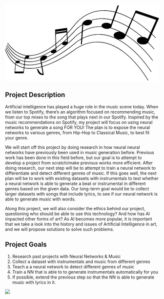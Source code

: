 ![](musicnote.png)

## Project Description

Artificial intelligence has played a huge role in the music scene today. When we listen to Spotify, there’s an algorithm focused on recommending music, from our top mixes to the song that plays next in our Spotify. Inspired by the music recommendations on Spotify, my project will focus on using neural networks to generate a song FOR YOU! The plan is to expose the neural networks to various genres, from Hip-Hop to Classical Music, to best fit your genre.

We will start off this project by doing research in how neural neural networks have previously been used in music generation before. Previous work has been done in this field before, but our goal is to attempt to develop a project from scratch/make previous works more efficient. After doing research, our next step will be to attempt to train a neural network to differentiate and detect different genres of music. If this goes well, the next plan will be to work with existing datasets with instrumentals  to test whether a neural network is able to generate a beat or instrumental in different genres based on the given data. Our long-term goal would be to collect larger datasets with songs that include lyrics, to see if our neural network is able to generate music with words.

Along this project, we will also consider the ethics behind our project, questioning who should be able to use this technology? And how has AI impacted other forms of art? As AI becomes more popular, it is important that we take a look into the history and issues of Artificial Intelligence in art, and we will propose solutions to solve such problems.

## Project Goals

1. Research past projects with Neural Networks & Music
2. Collect a dataset with instrumentals and music from different genres 
3. Teach a a neural network to detect different genres of music
4. Train a NN that is able to to generate instrumentals automatically for you
5. If possible, extend the previous step so that the NN is able to generate music with lyrics in it.

![](AI_music.png)
